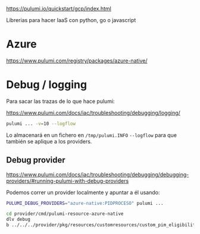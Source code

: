 <https://pulumi.io/quickstart/gcp/index.html>

Librerias para hacer IaaS con python, go o javascript

# Azure

<https://www.pulumi.com/registry/packages/azure-native/>

# Debug / logging

Para sacar las trazas de lo que hace pulumi:

<https://www.pulumi.com/docs/iac/troubleshooting/debugging/logging/>

```bash
pulumi ... -v=10 --logflow
```

Lo almacenará en un fichero en `/tmp/pulumi.INFO`
`--logflow` para que también se aplique a los providers.

## Debug provider

<https://www.pulumi.com/docs/iac/troubleshooting/debugging/debugging-providers/#running-pulumi-with-debug-providers>

Podemos correr un provider localmente y apuntar a él usando:

```bash
PULUMI_DEBUG_PROVIDERS="azure-native:PIDPROCESO" pulumi ...
```

```bash
cd provider/cmd/pulumi-resource-azure-native
dlv debug
b ../../../provider/pkg/resources/customresources/custom_pim_eligibility.go:459
```
